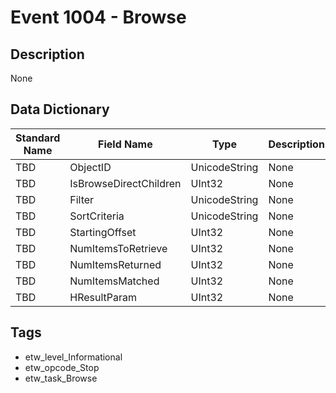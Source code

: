 # Event 1004 - Browse

## Description
None

## Data Dictionary
|Standard Name|Field Name|Type|Description|Sample Value|
|---|---|---|---|---|
|TBD|ObjectID|UnicodeString|None|`None`|
|TBD|IsBrowseDirectChildren|UInt32|None|`None`|
|TBD|Filter|UnicodeString|None|`None`|
|TBD|SortCriteria|UnicodeString|None|`None`|
|TBD|StartingOffset|UInt32|None|`None`|
|TBD|NumItemsToRetrieve|UInt32|None|`None`|
|TBD|NumItemsReturned|UInt32|None|`None`|
|TBD|NumItemsMatched|UInt32|None|`None`|
|TBD|HResultParam|UInt32|None|`None`|

## Tags
* etw_level_Informational
* etw_opcode_Stop
* etw_task_Browse